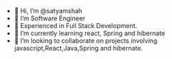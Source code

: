 - 👋 Hi, I’m @satyamshah
- 👀 I’m Software Engineer
- 🌱 Experienced in Full Stack Development.
- 🌱 I’m currently learning react, Spring and hibernate
- 💞️ I’m looking to collaborate on projects involving  javascript,React,Java,Spring and hibernate.


<!---
satyamshah/satyamshah is a ✨ special ✨ repository because its `README.md` (this file) appears on your GitHub profile.
You can click the Preview link to take a look at your changes.
--->
